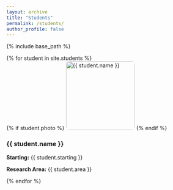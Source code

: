 ```yaml
---
layout: archive
title: "Students"
permalink: /students/
author_profile: false
---
```


{% include base_path %}
<div>
  {% for student in site.students %}
    <div>
      {% if student.photo %}
        <img src="{{ student.photo | relative_url }}" alt="{{ student.name }}" style="width:180px; height:auto; border-radius:8px;" />
      {% endif %}
      <h3>{{ student.name }}</h3>
      <p><strong>Starting:</strong> {{ student.starting }}</p>
      <p><strong>Research Area:</strong> {{ student.area }}</p>
    </div>
  {% endfor %}
</div>